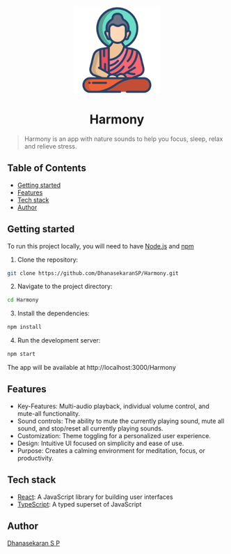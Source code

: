 <div align="center" id="top">
<a href="https://dhanasekaransp.github.io/Harmony/" target="_blank">
<img src='/public/buddha.png' width='200'/>
</a>
</div>

<div align="center">
  <h1>Harmony</h1>
</div>

> Harmony is an app with nature sounds to help you focus, sleep, relax and relieve stress.


## Table of Contents

- [Getting started](#getting-started)
- [Features](#features)
- [Tech stack](#tech-stack)
- [Author](#author)

## Getting started

To run this project locally, you will need to have [Node.js](https://nodejs.org/en/) and [npm](https://www.npmjs.com/)

1. Clone the repository:

```bash
git clone https://github.com/DhanasekaranSP/Harmony.git
```

2. Navigate to the project directory:

```bash
cd Harmony
```

3. Install the dependencies:

```bash
npm install
```

4. Run the development server:

```bash
npm start
```

The app will be available at http://localhost:3000/Harmony

## Features

- Key-Features: Multi-audio playback, individual volume control, and mute-all functionality.
- Sound controls: The ability to mute the currently playing sound, mute all sound, and stop/reset all currently playing sounds.
- Customization: Theme toggling for a personalized user experience.
- Design: Intuitive UI focused on simplicity and ease of use.
- Purpose: Creates a calming environment for meditation, focus, or productivity.

## Tech stack

- [React](https://reactjs.org/): A JavaScript library for building user interfaces
- [TypeScript](https://www.typescriptlang.org/): A typed superset of JavaScript


## Author

[Dhanasekaran S P](https://www.instagram.com/dhanasekaran_prabakaran)
